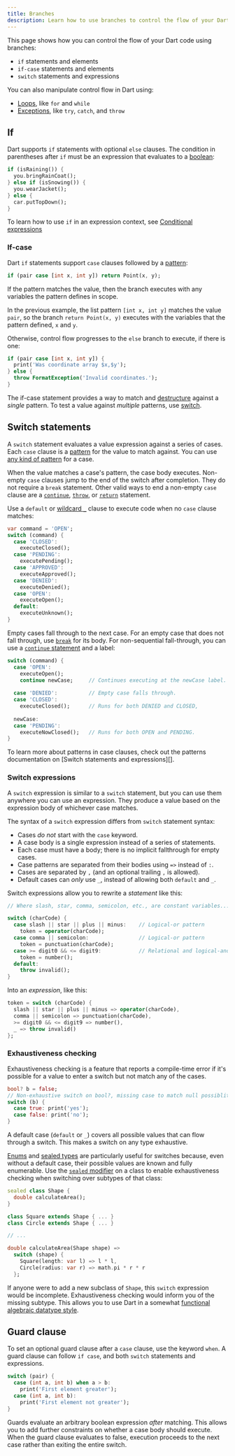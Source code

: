 ```yaml
---
title: Branches 
description: Learn how to use branches to control the flow of your Dart code.
---
```


This page shows how you can control the flow of your Dart code using branches:

- `if` statements and elements
- `if-case` statements and elements
- `switch` statements and expressions

You can also manipulate control flow in Dart using:

- [Loops][], like `for` and `while`
- [Exceptions][], like `try`, `catch`, and `throw`

## If

Dart supports `if` statements with optional `else` clauses. The condition in
parentheses after `if` must be an expression that evaluates to a [boolean][]:

<?code-excerpt "misc/lib/language_tour/control_flow.dart (if-else)"?>
```dart
if (isRaining()) {
  you.bringRainCoat();
} else if (isSnowing()) {
  you.wearJacket();
} else {
  car.putTopDown();
}
```

To learn how to use `if` in an expression context, see [Conditional expressions][]

### If-case

Dart `if` statements support `case` clauses followed by a [pattern][]: 

```dart
if (pair case [int x, int y]) return Point(x, y);
```

If the pattern matches the value,
then the branch executes with any variables the pattern defines in scope.

In the previous example,
the list pattern `[int x, int y]` matches the value `pair`,
so the branch `return Point(x, y)` executes with the variables that
the pattern defined, `x` and `y`.

Otherwise, control flow progresses to the `else` branch to execute, if there is one:

```dart 
if (pair case [int x, int y]) {
  print('Was coordinate array $x,$y');
} else {
  throw FormatException('Invalid coordinates.');
}
```

The if-case statement provides a way to match and [destructure][] against a
_single_ pattern. To test a value against _multiple_ patterns, use [switch](#switch).

<a id="switch"></a>
## Switch statements

A `switch` statement evaluates a value expression against a series of cases.
Each `case` clause is a [pattern][] for the value to match against.
You can use [any kind of pattern][] for a case.

When the value matches a case's pattern, the case body executes. 
Non-empty `case` clauses jump to the end of the switch after completion. They do
not require a `break` statement.
Other valid ways to end a non-empty `case` clause are a [`continue`][break],
[`throw`][], or [`return`][] statement.

Use a `default` or [wildcard `_`][] clause to execute code when no `case` clause matches:

```dart
var command = 'OPEN';
switch (command) {
  case 'CLOSED':
    executeClosed();
  case 'PENDING':
    executePending();
  case 'APPROVED':
    executeApproved();
  case 'DENIED':
    executeDenied();
  case 'OPEN':
    executeOpen();
  default:
    executeUnknown();
}
```

Empty cases fall through to the next case. 
For an empty case that does not fall through,
use [`break`][break] for its body.
For non-sequential fall-through,
you can use a [`continue` statement][break] and a label:

```dart
switch (command) {
  case 'OPEN':
    executeOpen();
    continue newCase;     // Continues executing at the newCase label.
  
  case 'DENIED':          // Empty case falls through.
  case 'CLOSED':
    executeClosed();      // Runs for both DENIED and CLOSED,
  
  newCase:
  case 'PENDING':
    executeNowClosed();   // Runs for both OPEN and PENDING.
}
```

To learn more about patterns in case clauses, 
check out the patterns documentation on [Switch statements and expressions][].

### Switch expressions

A `switch` expression is similar to a `switch` statement, but you can use them
anywhere you can use an expression. They produce a value based on the expression
body of whichever case matches.

The syntax of a `switch` expression differs from `switch` statement syntax:

- Cases _do not_ start with the `case` keyword.
- A case body is a single expression instead of a series of statements.
- Each case must have a body; there is no implicit fallthrough for empty cases.
- Case patterns are separated from their bodies using `=>` instead of `:`.
- Cases are separated by `,` (and an optional trailing `,` is allowed).
- Default cases can _only_ use `_`, instead of allowing both `default` and `_`.

Switch expressions allow you to rewrite a _statement_ like this:

```dart
// Where slash, star, comma, semicolon, etc., are constant variables...

switch (charCode) {
  case slash || star || plus || minus:    // Logical-or pattern
    token = operator(charCode);
  case comma || semicolon:                // Logical-or pattern
    token = punctuation(charCode);
  case >= digit0 && <= digit9:            // Relational and logical-and patterns
    token = number();
  default:
    throw invalid();
}
```

Into an _expression_, like this:

```dart
token = switch (charCode) {
  slash || star || plus || minus => operator(charCode),
  comma || semicolon => punctuation(charCode),
  >= digit0 && <= digit9 => number(),
  _ => throw invalid()
};
```

### Exhaustiveness checking

Exhaustiveness checking is a feature that reports a compile-time
error if it's possible for a value to enter a switch but not match any of the cases.

```dart
bool? b = false;
// Non-exhaustive switch on bool?, missing case to match null possiblity:
switch (b) {
  case true: print('yes');
  case false: print('no');
}
```

A default case (`default` or `_`) covers all possible values that can flow through
a switch. This makes a switch on any type exhaustive.

[Enums][enum] and [sealed types][sealed] are particularly useful for switches
because, even without a default case, their possible values are known and fully
enumerable. Use the [`sealed` modifier][sealed] on a class to enable
exhaustiveness checking when switching over subtypes of that class:

```dart
sealed class Shape {
  double calculateArea();
}

class Square extends Shape { ... }
class Circle extends Shape { ... }

// ...

double calculateArea(Shape shape) =>
  switch (shape) {
    Square(length: var l) => l * l,
    Circle(radius: var r) => math.pi * r * r
  };
```

If anyone were to add a new subclass of `Shape`, this `switch` expression would 
be incomplete. Exhaustiveness checking would inform you of the missing subtype.
This allows you to use Dart in a somewhat 
[functional algebraic datatype style](https://en.wikipedia.org/wiki/Algebraic_data_type). 

<a id="when"></a>
## Guard clause

To set an optional guard clause after a `case` clause, use the keyword `when`.
A guard clause can follow `if case`, and both `switch` statements and expressions.

```dart
switch (pair) {
  case (int a, int b) when a > b:
    print('First element greater');
  case (int a, int b):
    print('First element not greater');
}
```

Guards evaluate an arbitrary boolean expression _after_ matching.
This allows you to add further constraints on whether a case body should execute.
When the guard clause evaluates to false, execution proceeds to the next case
rather than exiting the entire switch.

[loops]: /language/loops
[exceptions]: /language/error-handling
[conditional expressions]: /language/operators#conditional-expressions
[boolean]: /language/built-in-types#booleans
[pattern]: /language/patterns
[enum]: /language/enum
[`throw`]: /language/error-handling#throw
[`return`]: /language/functions#return-values
[wildcard `_`]: /language/pattern-types#wildcard
[break]: /language/loops#break-and-continue
[sealed]: /language/class-modifiers#sealed
[any kind of pattern]: /language/pattern-types
[destructure]: /language/patterns#destructuring
[section on switch]: /language/patterns#switch-statements-and-expressions
